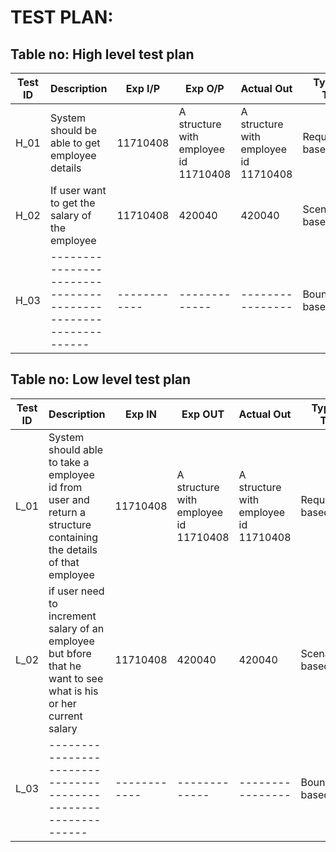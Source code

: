 # TEST PLAN:

## Table no: High level test plan

| **Test ID** | **Description**                                              | **Exp I/P** | **Exp O/P** | **Actual Out** |**Type Of Test**  |    
|-------------|--------------------------------------------------------------|------------|-------------|----------------|------------------|
|  H_01       | System should be able to get employee details | 11710408 | A structure with employee id 11710408 | A structure with employee id 11710408 | Requirement based |
|  H_02       | If user want to get the salary of the employee  | 11710408 | 420040 | 420040 |Scenario based    |
|  H_03       |--------------------------------------------------------------|  ------------|-------------|----------------|Boundary based    |

## Table no: Low level test plan

| **Test ID** | **Description**                                              | **Exp IN** | **Exp OUT** | **Actual Out** |**Type Of Test**  |    
|-------------|--------------------------------------------------------------|------------|-------------|----------------|------------------|
|  L_01       | System should able to take a employee id from user and return a structure containing the details of that employee |  11710408 | A structure with employee id 11710408 | A structure with employee id 11710408 |Requirement based |
|  L_02       | if user need to increment salary of an employee but bfore that he want to see what is his or her current salary |  11710408 | 420040 | 420040 |Scenario based    |
|  L_03       |--------------------------------------------------------------|  ------------|-------------|----------------|Boundary based    |
